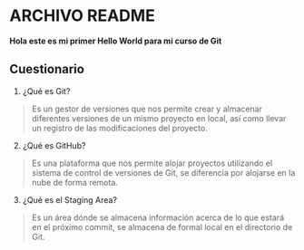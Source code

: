 # ARCHIVO README
**Hola este es mi primer Hello World para mi curso de Git**
## Cuestionario
1. ¿Qué es Git?
> Es un gestor de versiones que nos permite crear y almacenar diferentes versiones de un mismo proyecto en local, así como llevar un registro de las modificaciones del proyecto.
2. ¿Qué es GitHub?
> Es una plataforma que nos permite alojar proyectos utilizando el sistema de control de versiones de Git, se diferencia por alojarse en la nube de forma remota.
3. ¿Qué es el Staging Area?
> Es un área dónde se almacena información acerca de lo que estará en el próximo commit, se almacena de formal local en el directorio de Git.